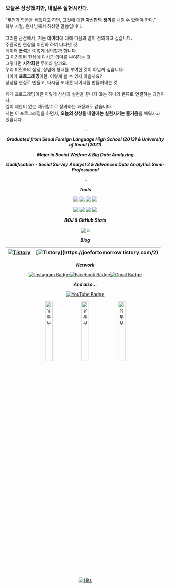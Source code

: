 ### 오늘은 상상했지만, 내일은 실현시킨다.
"무언가 학문을 배웠다고 하면, 그것에 대한 **자신만의 정의**를 내릴 수 있어야 한다."<br/>
학부 시절, 은사님께서 하셨던 말씀입니다.<br/><br/>
그러한 관점에서, 저는 **데이터**에 대해 다음과 같이 정의하고 싶습니다.<br/>
주관적인 현상을 이진화 하여 나타낸 것.<br/>
데이터 **분석**은 이렇게 정의할까 합니다.<br/>
그 이진화된 현상에 다시금 의미를 부여하는 것.<br/>
그렇다면 **시각화**란 무어라 할까요.<br/>
우리 머릿속의 상상, 상념에 형태를 부여한 것이 아닐까 싶습니다.<br/>
나아가 **프로그래밍**이란, 이렇게 볼 수 있지 않을까요?<br/>
상상을 현실로 만들고, 다시금 또다른 데이터를 만들어내는 것.<br/><br/>
제게 프로그래밍이란 이렇게 상상과 실현을 끝나지 않는 하나의 환류로 연결하는 과정이자,<br/>
깊이 제한이 없는 재귀함수로 정의하는 과정과도 같습니다.<br/>
저는 이 프로그래밍을 하면서, **오늘의 상상을 내일에는 실현시키는 즐거움**을 배워가고 있습니다.

<div align=center>
   
   <p>...</p>
   
   <div>

_**Graduated from Seoul Foreign Language High School (2013) & University of Seoul (2021)**_

_**Major in Social Welfare & Big Data Analyzing**_

_**Qualification - Social Survey Analyst 2 & Advanced Data Analytics Semi-Professional**_

<p>...</p>

  </div>

  <div>
 
_**Tools**_ 
 
<p><img src="https://img.shields.io/badge/Python-3776AB?style=for-the-badge&logo=Python&logoColor=white">
<img src="https://img.shields.io/badge/Tableau-007396?style=for-the-badge&logo=Tableau&logoColor=white">
<img src="https://img.shields.io/badge/mysql-4479A1?style=for-the-badge&logo=mysql&logoColor=white">
<img src="https://img.shields.io/badge/aws-232F3E?style=for-the-badge&logo=Amazon-AWS&logoColor=white"></p>
<p><img src="https://img.shields.io/badge/Rstudio-61DAFB?style=for-the-badge&logo=Rstudio&logoColor=white">
<img src="https://img.shields.io/badge/-GitHub-%23181717?style=for-the-badge&logo=GitHub&logoColor=white">
<img src="https://img.shields.io/badge/oracle-%23F80000?style=for-the-badge&logo=Oracle&logoColor=white">
<img src="https://img.shields.io/badge/jupyter-%23F37626?style=for-the-badge&logo=Jupyter&logoColor=white"></p>

  </div>

  <div>

_**BOJ & GitHub Stats**_ 

[<img src="http://mazassumnida.wtf/api/v2/generate_badge?boj=whrl1212" align = "center"  />](https://solved.ac/whrl1212)
<img src="https://github-readme-stats.vercel.app/api?username=JoeforTomorrow&hide_border=true" align ="center" style="zoom: 50%"  />
   
  </div>
 
  <div>

_**Blog**_ 

| [![Tistory](https://tistory-readme-stats.vercel.app/api?name=joefortomorrow&postId=3&description=나의%20풀이는%20최저야)](https://joefortomorrow.tistory.com/3) | [![Tistory](https://tistory-readme-stats.vercel.app/api?name=joefortomorrow&postId=2&description=일은%20게으른%20데서%20패하게%20된다.)](https://joefortomorrow.tistory.com/2) |
| ------------------------------------------------------------ | ------------------------------------------------------------ |
 
  </div>
 
  <div>
   
_**Network**_ 

[![Instagram Badge](https://img.shields.io/badge/Instagram-ff69b4?style=flat-square&logo=instagram&logoColor=white&link=https://www.instagram.com/J0_40.1/)](https://www.instagram.com/J0_40.1/)[![Facebook Badge](https://img.shields.io/badge/-Facebook-1877f2?style=flat-square&logo=facebook&logoColor=white&link=https://www.facebook.com/HelloJo99/)](https://www.facebook.com/HelloJo99/)[![Gmail Badge](https://img.shields.io/badge/-Gmail-d14836?style=flat-square&logo=Gmail&logoColor=white&link=mailto:doyongkin@gmail.com)](mailto:doyongkin@gmail.com)

  </div>

  <div>
   
  _**And also...**_ 

  [![YouTube Badge](https://shields.io/badge/-YouTube-critical?style=flat-square&logo=Youtube&logoColor=white&link=https://www.youtube.com/channel/UCZvyF_zksl6TfOBmoD003sQ/)](https://www.youtube.com/channel/UCZvyF_zksl6TfOBmoD003sQ)
 
[<img src="https://img.youtube.com/vi/5zzv1dfdI2U/0.jpg" alt="유투부" style="width: 22%" align = "center" />](https://youtube.com/shorts/5zzv1dfdI2U)
[<img src="https://img.youtube.com/vi/QvtxZ95S7aI/0.jpg" alt="유투부" style="width: 22%" align = "center" />](https://youtube.com/shorts/QvtxZ95S7aI)
[<img src="https://img.youtube.com/vi/V4EHha_lc4g/0.jpg" alt="유투부" style="width: 22%" align = "center" />](https://youtube.com/shorts/V4EHha_lc4g)
     
  </div>

   [![Hits](https://hits.seeyoufarm.com/api/count/incr/badge.svg?url=https%3A%2F%2Fgithub.com%2FJoeforTomorrow%2F&count_bg=%2379C83D&title_bg=%23555555&icon=github.svg&icon_color=%23E7E7E7&title=hello&edge_flat=false)](https://hits.seeyoufarm.com)
   
</div> 
  
<!--
**JoeforTomorrow/JoeforTomorrow** is a ✨ _special_ ✨ repository because its `README.md` (this file) appears on your GitHub profile.

Here are some ideas to get you started:

- 🔭 I’m currently working on ...
- 🌱 I’m currently learning ...
- 👯 I’m looking to collaborate on ...
- 🤔 I’m looking for help with ...
- 💬 Ask me about ...
- 📫 How to reach me: ...
- 😄 Pronouns: ...
- ⚡ Fun fact: ...
-->
